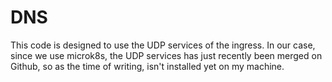 # DNS

This code is designed to use the UDP services of the ingress.
In our case, since we use microk8s,
the UDP services has just recently been merged on Github,
so as the time of writing, isn't installed yet on my machine.

